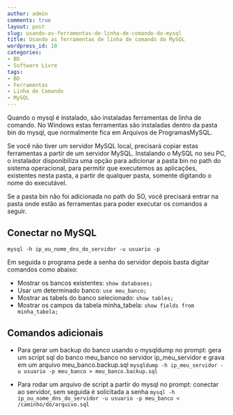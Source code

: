 ```yaml
---
author: admin
comments: true
layout: post
slug: usando-as-ferramentas-de-linha-de-comando-do-mysql
title: Usando as ferramentas de linha de comando do MySQL
wordpress_id: 10
categories:
- BD
- Software Livre
tags:
- BD
- Ferramentas
- Linha de Comando
- MySQL
---
```


Quando o mysql é instalado, são instaladas ferramentas de linha de comando. No Windows estas ferramentas são instaladas dentro da pasta bin do mysql, que normalmente fica em Arquivos de ProgramasMySQL.

Se você não tiver um servidor MySQL local, precisará copiar estas ferramentas a partir de um servidor MySQL. Instalando o MySQL no seu PC, o instalador disponibiliza uma opção para adicionar a pasta bin no path do sistema operacional, para permitir que executemos as aplicações, existentes nesta pasta, a partir de qualquer pasta, somente digitando o nome do executável.

Se a pasta bin não foi adicionada no path do SO, você precisará entrar na pasta onde estão as ferramentas para poder executar os comandos a seguir.

## Conectar no MySQL

`mysql -h ip_ou_nome_dns_do_servidor -u usuario -p`

Em seguida o programa pede a senha do servidor depois basta digitar comandos como abaixo:

- Mostrar os bancos existentes: `show databases;`
- Usar um determinado banco: `use meu_banco;`
- Mostrar as tabels do banco selecionado: `show tables;`
- Mostrar os campos da tabela minha_tabela: `show fields from minha_tabela;`

## Comandos adicionais

- Para gerar um backup do banco usando o mysqldump no prompt: gera um script sql do banco meu_banco no servidor ip_meu_servidor e grava em um arquivo meu_banco.backup.sql
`mysqldump -h ip_meu_servidor -u usuario -p meu_banco > meu_banco.backup.sql`

- Para rodar um arquivo de script a partir do mysql no prompt: conectar ao servidor, sem seguida é solicitada a senha
`mysql -h ip_ou_nome_dns_do_servidor -u usuario -p meu_banco < /caminho/do/arquivo.sql`
